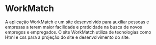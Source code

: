 # WorkMatch
A aplicação WorkMatch e um site desenvolvido para auxiliar pessoas e empresas a terem maior facilidade e praticidade na busca de novos empregos e empregados. O site WorkMatch utiliza de tecnologias como Html e css para a projeção do site e desenvolvimento do site. 

